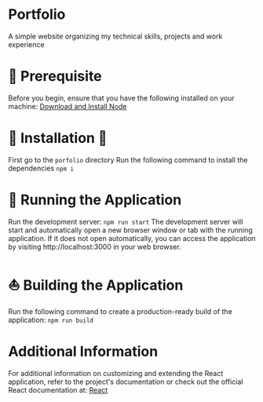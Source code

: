 # Portfolio
A simple website organizing my technical skills, projects and work experience

# :book: Prerequisite
Before you begin, ensure that you have the following installed on your machine:
[Download and Install Node](https://nodejs.org/en/download)

# :hammer: Installation :wrench:
First go to the ```porfolio``` directory
Run the following command to install the dependencies
```npm i ```

# :running: Running the Application
Run the development server:
```npm run start```
The development server will start and automatically open a new browser window or tab with the running application.
If it does not open automatically, you can access the application by visiting http://localhost:3000 in your web browser.

# :sailboat: Building the Application
Run the following command to create a production-ready build of the application:
```npm run build```

# Additional Information
For additional information on customizing and extending the React application, 
refer to the project's documentation or check out the official React documentation at:
[React](https://react.dev/)

